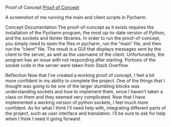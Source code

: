 Proof of Concept
[Proof of Concept](https://github.com/Berea-CS-Courses/capstone-project-livesaym/blob/D4_Proof-of-Concept/Deliverables/images/Capstone_D4_Progress_1.PNG)

A screenshot of me running the main and client scripts in Pycharm.

Concept Documentation
The proof-of-concept as it exists requires the installation of the Pycharm program, the most up-to-date version of Python, and the sockets and tkinter libraries. 
In order to run the proof-of-concept, you simply need to open the files in pycharm, run the “main” file, and then run the “client” file. The result is a GUI that
displays messages sent by the client to the server, as well as the username of the client. Unfortunately, the program has an issue with not responding after 
starting. Portions of the socket code in the server were taken from Stack Overflow.

Reflection
Now that I’ve created a working proof of concept, I feel a bit more confident in my ability to complete the project. One of the things that I thought was going
to be one of the larger stumbling blocks was understanding sockets and how to implement them, since I haven't taken a class on them and they seemed very
complicated. Now that I have implemented a working version of python sockets, I feel much more confident. As for what I think I’ll need help with, integrating
different parts of the project, such as user interface and translation. I’ll be sure to ask for help when I think I need it going forward. 
